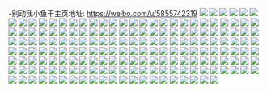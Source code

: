 -别动我小鱼干主页地址: https://weibo.com/u/5855742319 
![](https://wx4.sinaimg.cn/mw2000/006oi64Lly1h8xaz582s3j337k251b2c.jpg) 
![](https://wx4.sinaimg.cn/mw2000/006oi64Lly1h8xaz62ga9j32c02cihdu.jpg) 
![](https://wx4.sinaimg.cn/mw2000/006oi64Lly1h8xaz2h6foj32c0340b2a.jpg) 
![](https://wx4.sinaimg.cn/mw2000/006oi64Lly1h8xaz76o2tj32c0340e83.jpg) 
![](https://wx4.sinaimg.cn/mw2000/006oi64Lly1h7vr0s4u3ij30u013y7gh.jpg) 
![](https://wx4.sinaimg.cn/mw2000/006oi64Lly1h7vr0q7amjj30tu0vqgu0.jpg) 
![](https://wx4.sinaimg.cn/mw2000/006oi64Lly1h7vr0rgztvj30u0140app.jpg) 
![](https://wx4.sinaimg.cn/mw2000/006oi64Lly1h7vr0ohu8fj30u40u444a.jpg) 
![](https://wx4.sinaimg.cn/mw2000/006oi64Lly1h7vr159446j30ty0nidkj.jpg) 
![](https://wx4.sinaimg.cn/mw2000/006oi64Lly1h7vr0quu4tj30y10s1thf.jpg) 
![](https://wx4.sinaimg.cn/mw2000/006oi64Lly1h7vr0p6i2vj30tu0w87ch.jpg) 
![](https://wx4.sinaimg.cn/mw2000/006oi64Lly1h7vr0pml2cj30u0140qcp.jpg) 
![](https://wx4.sinaimg.cn/mw2000/006oi64Lly1h7vr3l9eqtj32c0340qv6.jpg) 
![](https://wx4.sinaimg.cn/mw2000/006oi64Lly1h674mdqmbzj30o40wm78p.jpg) 
![](https://wx4.sinaimg.cn/mw2000/006oi64Lly1h5fkn085inj33402c0hdu.jpg) 
![](https://wx4.sinaimg.cn/mw2000/006oi64Lly1h5fkmyk1pmj32x12c04qq.jpg) 
![](https://wx4.sinaimg.cn/mw2000/006oi64Lly1h5fkn940zzj32yo280e85.jpg) 
![](https://wx4.sinaimg.cn/mw2000/006oi64Lly1h5c80g08xnj32yo280x6s.jpg) 
![](https://wx4.sinaimg.cn/mw2000/006oi64Lly1h5c80v15q1j33402c0npe.jpg) 
![](https://wx4.sinaimg.cn/mw2000/006oi64Lly1h5c80iri89j33402c07wk.jpg) 
![](https://wx4.sinaimg.cn/mw2000/006oi64Lly1h5c80aslmpj33402c0u0x.jpg) 
![](https://wx4.sinaimg.cn/mw2000/006oi64Lly1h5c80kehhrj32c0340hdv.jpg) 
![](https://wx4.sinaimg.cn/mw2000/006oi64Lly1h5c80lihpej33402c0x6q.jpg) 
![](https://wx4.sinaimg.cn/mw2000/006oi64Lly1h5c80pux91j32802yoqv9.jpg) 
![](https://wx4.sinaimg.cn/mw2000/006oi64Lly1h5c80tu7h7j32ek27x1l0.jpg) 
![](https://wx4.sinaimg.cn/mw2000/006oi64Lly1h5c80wpa0wj32c03401l0.jpg) 
![](https://wx4.sinaimg.cn/mw2000/006oi64Lly1h5b697i43cj32c02wrx6q.jpg) 
![](https://wx4.sinaimg.cn/mw2000/006oi64Lly1h5b6995b38j32c03404qr.jpg) 
![](https://wx4.sinaimg.cn/mw2000/006oi64Lly1h5b69cywyhj32c0340hdu.jpg) 
![](https://wx4.sinaimg.cn/mw2000/006oi64Lly1h5b69bbpx3j32c0340hdu.jpg) 
![](https://wx4.sinaimg.cn/mw2000/006oi64Lly1h576r3k59dj30u0182n4w.jpg) 
![](https://wx4.sinaimg.cn/mw2000/006oi64Lly1h576r4nvxnj30u0140ahv.jpg) 
![](https://wx4.sinaimg.cn/mw2000/006oi64Lly1h576r57q7dj30u0140ah0.jpg) 
![](https://wx4.sinaimg.cn/mw2000/006oi64Lly1h46jcu9hejj33402c0qv6.jpg) 
![](https://wx4.sinaimg.cn/mw2000/006oi64Lly1h46jcvkke4j315o149e28.jpg) 
![](https://wx4.sinaimg.cn/mw2000/006oi64Lly1h3rl4wa52sj315o1qib29.jpg) 
![](https://wx4.sinaimg.cn/mw2000/006oi64Lly1h3rl4ulpghj315o1qi7wh.jpg) 
![](https://wx4.sinaimg.cn/mw2000/006oi64Lly1h3rl4xvyphj30xc3so4qq.jpg) 
![](https://wx4.sinaimg.cn/mw2000/006oi64Lly1h3rl50khraj315o2to4qq.jpg) 
![](https://wx4.sinaimg.cn/mw2000/006oi64Lly1h3rl4z7vloj315o2ycnpd.jpg) 
![](https://wx4.sinaimg.cn/mw2000/006oi64Lly1h3rl51lxlrj315o2zb1ky.jpg) 
![](https://wx4.sinaimg.cn/mw2000/006oi64Lly1h3m0rumkosj30u0116ag3.jpg) 
![](https://wx4.sinaimg.cn/mw2000/006oi64Lly1h3a7fmxl66j31900u0dq2.jpg) 
![](https://wx4.sinaimg.cn/mw2000/006oi64Lly1h3a7fnfwo3j31900u0qii.jpg) 
![](https://wx4.sinaimg.cn/mw2000/006oi64Lly1h3a7fnnwnkj30u01900xi.jpg) 
![](https://wx4.sinaimg.cn/mw2000/006oi64Lly1h3a7fnzdl1j30u0190n3d.jpg) 
![](https://wx4.sinaimg.cn/mw2000/006oi64Lly1h3a7fmcn9vj30u019046q.jpg) 
![](https://wx4.sinaimg.cn/mw2000/006oi64Lly1h3a7fo92bcj30u019sgtu.jpg) 
![](https://wx4.sinaimg.cn/mw2000/006oi64Lly1h3a7fokvc3j30u0190ai2.jpg) 
![](https://wx4.sinaimg.cn/mw2000/006oi64Lly1h3a7fotowuj30u0190k18.jpg) 
![](https://wx4.sinaimg.cn/mw2000/006oi64Lly1h3a7fp72n4j31900u0dsr.jpg) 
![](https://wx4.sinaimg.cn/mw2000/006oi64Lly1h3a7h7el80j30rs4guu0x.jpg) 
![](https://wx4.sinaimg.cn/mw2000/006oi64Lly1h3a7h991nlj30rs4mqu0x.jpg) 
![](https://wx4.sinaimg.cn/mw2000/006oi64Lly1h33ejqlxj7j30u01o0nbp.jpg) 
![](https://wx4.sinaimg.cn/mw2000/006oi64Lly1h33ejp5p1lj30u01o0tl6.jpg) 
![](https://wx4.sinaimg.cn/mw2000/006oi64Lly1h33ejt94bpj30u01o04gj.jpg) 
![](https://wx4.sinaimg.cn/mw2000/006oi64Lly1h1vani4mvhj30u01407kg.jpg) 
![](https://wx4.sinaimg.cn/mw2000/006oi64Lly1h1vandufkyj31400u0tjf.jpg) 
![](https://wx4.sinaimg.cn/mw2000/006oi64Lly1h1vaneq2msj31400u04ak.jpg) 
![](https://wx4.sinaimg.cn/mw2000/006oi64Lly1h1vang67csj30u0140k4s.jpg) 
![](https://wx4.sinaimg.cn/mw2000/006oi64Lly1h1vanjetl6j31bm0u04e3.jpg) 
![](https://wx4.sinaimg.cn/mw2000/006oi64Lly1h1vanff27rj30u01404be.jpg) 
![](https://wx4.sinaimg.cn/mw2000/006oi64Lly1h1t05tcm6ej30u0140gvg.jpg) 
![](https://wx4.sinaimg.cn/mw2000/006oi64Lly1h1t05sxhkuj30u014047o.jpg) 
![](https://wx4.sinaimg.cn/mw2000/006oi64Lly1h1t05u0uiij30u0140tdt.jpg) 
![](https://wx4.sinaimg.cn/mw2000/006oi64Lly1h1t05ue0lqj30u0140n2e.jpg) 
![](https://wx4.sinaimg.cn/mw2000/006oi64Lly1h1t05tlwyxj31400u010p.jpg) 
![](https://wx4.sinaimg.cn/mw2000/006oi64Lly1h1t05umtjkj30u00u0n2m.jpg) 
![](https://wx4.sinaimg.cn/mw2000/006oi64Lly1h1t05uyh5xj30u00u079w.jpg) 
![](https://wx4.sinaimg.cn/mw2000/006oi64Lly1h1t05vbc1wj30u00u00y5.jpg) 
![](https://wx4.sinaimg.cn/mw2000/006oi64Lly1h1t05vl0d4j30u00u00x5.jpg) 
![](https://wx4.sinaimg.cn/mw2000/006oi64Lly1h1t05wgc56j31hc0u0k4j.jpg) 
![](https://wx4.sinaimg.cn/mw2000/006oi64Lly1h1pauw3f8tj32c033y4qs.jpg) 
![](https://wx4.sinaimg.cn/mw2000/006oi64Lly1h1od7r9zufj315o35l4qq.jpg) 
![](https://wx4.sinaimg.cn/mw2000/006oi64Lly1h1od7sonovj32c0340b2b.jpg) 
![](https://wx4.sinaimg.cn/mw2000/006oi64Lly1h1od7v74swj32c0340hdv.jpg) 
![](https://wx4.sinaimg.cn/mw2000/006oi64Lly1h1hgksmdb0j33402c0u0y.jpg) 
![](https://wx4.sinaimg.cn/mw2000/006oi64Lly1h1hgkvnm93j32c03401ky.jpg) 
![](https://wx4.sinaimg.cn/mw2000/006oi64Lly1h1cp0iue72j310i0u079p.jpg) 
![](https://wx4.sinaimg.cn/mw2000/006oi64Lly1h1cp0j7wdkj30u0190k30.jpg) 
![](https://wx4.sinaimg.cn/mw2000/006oi64Lly1h1cp0jv670j31400u011s.jpg) 
![](https://wx4.sinaimg.cn/mw2000/006oi64Lly1h1cp0kgex9j31400u0ah9.jpg) 
![](https://wx4.sinaimg.cn/mw2000/006oi64Lly1h122tvk570j32c01xfhdu.jpg) 
![](https://wx4.sinaimg.cn/mw2000/006oi64Lly1h122tu3m0rj32c01uwhdu.jpg) 
![](https://wx4.sinaimg.cn/mw2000/006oi64Lly1h122txhbbfj33402c07wk.jpg) 
![](https://wx4.sinaimg.cn/mw2000/006oi64Lly1h122tzr54cj33402c0b2d.jpg) 
![](https://wx4.sinaimg.cn/mw2000/006oi64Lly1h122u0ikv9j3104119k8h.jpg) 
![](https://wx4.sinaimg.cn/mw2000/006oi64Lly1h122u1kwonj32c02g1npe.jpg) 
![](https://wx4.sinaimg.cn/mw2000/006oi64Lly1h122u2u0joj32c02dwe82.jpg) 
![](https://wx4.sinaimg.cn/mw2000/006oi64Lly1h122u3y4hjj32c02fkhdu.jpg) 
![](https://wx4.sinaimg.cn/mw2000/006oi64Lly1h122u64z4lj32c03404qt.jpg) 
![](https://wx4.sinaimg.cn/mw2000/006oi64Lly1h0nbcxww8kj30u0140wl4.jpg) 
![](https://wx4.sinaimg.cn/mw2000/006oi64Lly1h0nbcyf9ocj30sg13rq9q.jpg) 
![](https://wx4.sinaimg.cn/mw2000/006oi64Lly1h0l0ja9g0dj30qr13zjwt.jpg) 
![](https://wx4.sinaimg.cn/mw2000/006oi64Lly1h0l0ixgysaj30u0140jzh.jpg) 
![](https://wx4.sinaimg.cn/mw2000/006oi64Lly1h0l0o6srhfj30u0140q9l.jpg) 
![](https://wx4.sinaimg.cn/mw2000/006oi64Lly1h028r0rzf8j30u0140td9.jpg) 
![](https://wx4.sinaimg.cn/mw2000/006oi64Lly1h028r13h93j30pu0ultbr.jpg) 
![](https://wx4.sinaimg.cn/mw2000/006oi64Lly1gzvo4m0onjj32c0340b2b.jpg) 
![](https://wx4.sinaimg.cn/mw2000/006oi64Lly1gzvo4oh6pbj32c0340e84.jpg) 
![](https://wx4.sinaimg.cn/mw2000/006oi64Lly1gzvo4r7zfwj32c0340qv7.jpg) 
![](https://wx4.sinaimg.cn/mw2000/006oi64Lly1gzvo4srkujj31w02ioe82.jpg) 
![](https://wx4.sinaimg.cn/mw2000/006oi64Lly1gzt83b7esqj30u0140gut.jpg) 
![](https://wx4.sinaimg.cn/mw2000/006oi64Lly1gzt83c1ejpj30u0140aij.jpg) 
![](https://wx4.sinaimg.cn/mw2000/006oi64Lly1gzt83cmp1gj30u0140jzv.jpg) 
![](https://wx4.sinaimg.cn/mw2000/006oi64Lly1gzt83cyt1ij30u0140dof.jpg) 
![](https://wx4.sinaimg.cn/mw2000/006oi64Lly1gzt83deezsj30u0140n60.jpg) 
![](https://wx4.sinaimg.cn/mw2000/006oi64Lly1gzt83k59n7j30u01407dc.jpg) 
![](https://wx4.sinaimg.cn/mw2000/006oi64Lly1gzgsyelhquj33402c0hdv.jpg) 
![](https://wx4.sinaimg.cn/mw2000/006oi64Lly1gzgsyntielj33402c0e83.jpg) 
![](https://wx4.sinaimg.cn/mw2000/006oi64Lly1gzgsyrmkn6j31w02iou0y.jpg) 
![](https://wx4.sinaimg.cn/mw2000/006oi64Lly1gzgsytk9b5j30u01hck4w.jpg) 
![](https://wx4.sinaimg.cn/mw2000/006oi64Lly1gzfferc4zhj31400u0jx2.jpg) 
![](https://wx4.sinaimg.cn/mw2000/006oi64Lly1gzfferpwdvj31400u04b8.jpg) 
![](https://wx4.sinaimg.cn/mw2000/006oi64Lly1gzf8k79ixjj31400u0jzo.jpg) 
![](https://wx4.sinaimg.cn/mw2000/006oi64Lly1gygyopy4iyj31400u07ck.jpg) 
![](https://wx4.sinaimg.cn/mw2000/006oi64Lly1gygyoqdl5sj31400u0wmf.jpg) 
![](https://wx4.sinaimg.cn/mw2000/006oi64Lly1gygyoqs2rsj31400u0k04.jpg) 
![](https://wx4.sinaimg.cn/mw2000/006oi64Lly1gygyor5jy8j30u00uftg3.jpg) 
![](https://wx4.sinaimg.cn/mw2000/006oi64Lly1gygyos164zj30u0140dqy.jpg) 
![](https://wx4.sinaimg.cn/mw2000/006oi64Lly1gygyotw7chj30u0140aii.jpg) 
![](https://wx4.sinaimg.cn/mw2000/006oi64Lly1gygyouijphj30u014045n.jpg) 
![](https://wx4.sinaimg.cn/mw2000/006oi64Lly1gygyouu82xj30u0140wmw.jpg) 
![](https://wx4.sinaimg.cn/mw2000/006oi64Lly1gygyopfr9xj31400u0wnn.jpg) 
![](https://wx4.sinaimg.cn/mw2000/006oi64Lly1gy8evyrrp7j30u019sdny.jpg) 
![](https://wx4.sinaimg.cn/mw2000/006oi64Lly1gy8evz96z3j30u0140439.jpg) 
![](https://wx4.sinaimg.cn/mw2000/006oi64Lly1gy8evzw13aj30u0140jzd.jpg) 
![](https://wx4.sinaimg.cn/mw2000/006oi64Lly1gy8ewmz3wxj30u0140tg7.jpg) 
![](https://wx4.sinaimg.cn/mw2000/006oi64Lly1gy8ew0kzihj30u02fowu6.jpg) 
![](https://wx4.sinaimg.cn/mw2000/006oi64Lly1gy8ew2fo1kj30u0140n64.jpg) 
![](https://wx4.sinaimg.cn/mw2000/006oi64Lly1gy8ew7qs47j30u0141gud.jpg) 
![](https://wx4.sinaimg.cn/mw2000/006oi64Lly1gy8ewnnn62j30u0140130.jpg) 
![](https://wx4.sinaimg.cn/mw2000/006oi64Lly1gy8exrp3bhj30u014010i.jpg) 
![](https://wx4.sinaimg.cn/mw2000/006oi64Lly1gx0v0zn19dj31jk1jk1kx.jpg) 
![](https://wx4.sinaimg.cn/mw2000/006oi64Lly1gx0v112cdvj32c0340npd.jpg) 
![](https://wx4.sinaimg.cn/mw2000/006oi64Lly1gx0v12xvw1j32c0340u0x.jpg) 
![](https://wx4.sinaimg.cn/mw2000/006oi64Lly1gx0v14u97yj32c0340hdu.jpg) 
![](https://wx4.sinaimg.cn/mw2000/006oi64Lly1gx0v16zj72j32c0340kjm.jpg) 
![](https://wx4.sinaimg.cn/mw2000/006oi64Lly1gx0v18v9psj33402c0npe.jpg) 
![](https://wx4.sinaimg.cn/mw2000/006oi64Lly1gx0uzkgi91j32c0340x6r.jpg) 
![](https://wx4.sinaimg.cn/mw2000/006oi64Lly1gx0uznqkuqj32c0340qv7.jpg) 
![](https://wx4.sinaimg.cn/mw2000/006oi64Lly1gx0uzpuxj0j32c03407wk.jpg) 
![](https://wx4.sinaimg.cn/mw2000/006oi64Lly1gx0uzsrh61j32c0340qv7.jpg) 
![](https://wx4.sinaimg.cn/mw2000/006oi64Lly1gx0uzuf59zj32c0340qv7.jpg) 
![](https://wx4.sinaimg.cn/mw2000/006oi64Lly1gx0uzipep9j32c0340x6q.jpg) 
![](https://wx4.sinaimg.cn/mw2000/006oi64Lly1gx0uzw8j3aj32c0340x6q.jpg) 
![](https://wx4.sinaimg.cn/mw2000/006oi64Lly1gx0uzyccbrj32c0340u0y.jpg) 
![](https://wx4.sinaimg.cn/mw2000/006oi64Lly1gx0uzzin2aj33402c0e83.jpg) 
![](https://wx4.sinaimg.cn/mw2000/006oi64Lly1gwswvjtkrij30u0140dr1.jpg) 
![](https://wx4.sinaimg.cn/mw2000/006oi64Lly1gwswvjeuwyj30u0140k1h.jpg) 
![](https://wx4.sinaimg.cn/mw2000/006oi64Lly1gwbe8ytyyrj30u01o0amt.jpg) 
![](https://wx4.sinaimg.cn/mw2000/006oi64Lly1guxdj7in4dj60u01obtkw02.jpg) 
![](https://wx4.sinaimg.cn/mw2000/006oi64Lly1guxdj3pp6nj61400u0qgn02.jpg) 
![](https://wx4.sinaimg.cn/mw2000/006oi64Lly1gqmag4y1m0j31hc0u0hdt.jpg) 
![](https://wx4.sinaimg.cn/mw2000/006oi64Lly1gqmafwkmazj32c02c0x6p.jpg) 
![](https://wx4.sinaimg.cn/mw2000/006oi64Lly1gqlnupg4z4j30z70t7tfg.jpg) 
![](https://wx4.sinaimg.cn/mw2000/006oi64Lly1gq57z5euf9j30pe194gr2.jpg) 
![](https://wx4.sinaimg.cn/mw2000/006oi64Lly1gq57z6icl6j30u00u0tcj.jpg) 
![](https://wx4.sinaimg.cn/mw2000/006oi64Lly1gq57zh8y3uj30u00u0aeg.jpg) 
![](https://wx4.sinaimg.cn/mw2000/006oi64Lly1gq57z726lzj30u0140n5i.jpg) 
![](https://wx4.sinaimg.cn/mw2000/006oi64Lly1gq57z66iptj30u00u00xw.jpg) 
![](https://wx4.sinaimg.cn/mw2000/006oi64Lly1gq57z5pk0bj30u00u078g.jpg) 
![](https://wx4.sinaimg.cn/mw2000/006oi64Lly1gq583zwq1vj30u00u0n3g.jpg) 
![](https://wx4.sinaimg.cn/mw2000/006oi64Lly1gq585zbegmj30u00u0wjz.jpg) 
![](https://wx4.sinaimg.cn/mw2000/006oi64Lly1gpo0zvexchj313z0u0du2.jpg) 
![](https://wx4.sinaimg.cn/mw2000/006oi64Lly1gp4mq47fobj31ks1am7wh.jpg) 
![](https://wx4.sinaimg.cn/mw2000/006oi64Lly1gp4mq6cr6ej33402c0u10.jpg) 
![](https://wx4.sinaimg.cn/mw2000/006oi64Lly1gp4mq2thvfj32c01vo4qr.jpg) 
![](https://wx4.sinaimg.cn/mw2000/006oi64Lly1gp4mq7o0qjj32su1v8qv6.jpg) 
![](https://wx4.sinaimg.cn/mw2000/006oi64Lly1gp4mra9jzej30u00u0jzh.jpg) 
![](https://wx4.sinaimg.cn/mw2000/006oi64Lly1gp4mrau3abj30u00u0dq5.jpg) 
![](https://wx4.sinaimg.cn/mw2000/006oi64Lly1gnjyv5we0lj31kw1kwas4.jpg) 
![](https://wx4.sinaimg.cn/mw2000/006oi64Lly1gnjyv6bbxmj31kw1kwqtz.jpg) 
![](https://wx4.sinaimg.cn/mw2000/006oi64Lly1gnjyv6mu4uj31kw1kwqgr.jpg) 
![](https://wx4.sinaimg.cn/mw2000/006oi64Lly1gnjyv5imq6j30rs25m1hl.jpg) 
![](https://wx4.sinaimg.cn/mw2000/006oi64Lly1gmrtdlaiw9j31400u0wvg.jpg) 
![](https://wx4.sinaimg.cn/mw2000/006oi64Lly1gmjv8zvo1tj30u01400zh.jpg) 
